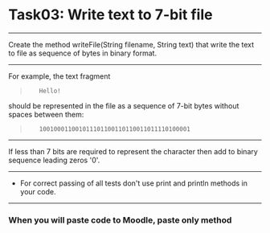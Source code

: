 # Task03: Write text to 7-bit file

---
Create the method writeFile(String filename, String text)
that write the text to file as sequence of bytes in binary format.

---
For example, the text fragment


>        Hello!
should be represented in the file as a sequence of 7-bit bytes
without spaces between them:


>        100100011001011101100110110011011110100001

---
If less than 7 bits are required to represent the character
then add to binary sequence leading zeros '0'.

---
* For correct passing of all tests don't use print and println methods in your code.

---
### When you will paste code to Moodle, paste only method